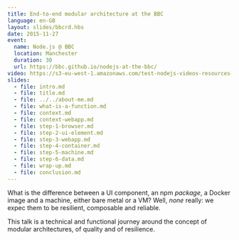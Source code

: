 ```yaml
---
title: End-to-end modular architecture at the BBC
language: en-GB
layout: slides/bbcrd.hbs
date: 2015-11-27
event:
  name: Node.js @ BBC
  location: Manchester
  duration: 30
  url: https://bbc.github.io/nodejs-at-the-bbc/
video: https://s3-eu-west-1.amazonaws.com/test-nodejs-videos-resources-dev-videosbucket-15ezktoo84itw/6.mp4
slides:
  - file: intro.md
  - file: title.md
  - file: ../../about-me.md
  - file: what-is-a-function.md
  - file: context.md
  - file: context-webapp.md
  - file: step-1-browser.md
  - file: step-2-ui-element.md
  - file: step-3-webapp.md
  - file: step-4-container.md
  - file: step-5-machine.md
  - file: step-6-data.md
  - file: wrap-up.md
  - file: conclusion.md
---
```


What is the difference between a UI component, an npm *package*, a Docker image and a machine, either bare metal or a VM? Well, *none* really: we expec them to be resilient, composable and reliable.

This talk is a technical and functional journey around the concept of modular architectures, of quality and of resilience.
